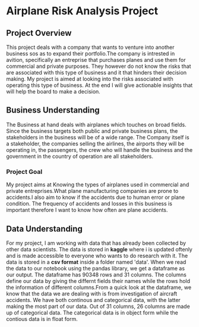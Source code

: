 # Airplane Risk Analysis Project

## Project Overview

This project deals with a company that wants to venture into another business sos as to expand their portfolio.The company is intrested in avition, specifically an entreprise that purchases planes and use them for commercial and private purposes. They however do not know the risks that are associated with this type of business and it that hinders their decision making. My project is aimed at looking into the risks associated with operating this type of business. At the end I will give actionable insights that will help the board to make a decision.


## Business Understanding

The Business at hand deals with airplanes which touches on broad fields. Since the business targets both public and private business plans, the stakeholders in the business will be of a wide range. The Company itself is a stakeholder, the companies selling the airlines, the airports they will be operating in, the passengers, the crew who will handle the business and the government in the country of operation are all stakeholders.

### Project Goal

My project aims at Knowing the types of airplanes used in commercial and private entreprises.What plane manufacturing companies are prone to accidents.I also aim to know if the accidents due to human error or plane condition. The frequency of accidents and losses in this business is important therefore I want to know how often are plane accidents.

## Data Understanding
For my project, I am working with data that has already been collected by other data scientists. The data is stored in **kaggle** where i is updated oftenly and is made accessible to everyone who wants to do research with it. The data is stored in a **csv format** inside a folder named 'data'. When we read the data to our notebook using the pandas library, we get a dataframe as our output. The dataframe has 90348 rows and 31 columns. The columns define our data by giving the differnt fields their names while the rows hold the information of different columns.From a quick look at the dataframe, we know that the data we are dealing with is from investigation of aircraft accidents. We have both continous and categorical data, with the latter making the most part of our data. Out of 31 columns, 26 columns are made up of categorical data. The categorical data is in object form while the contious data is in float form.
